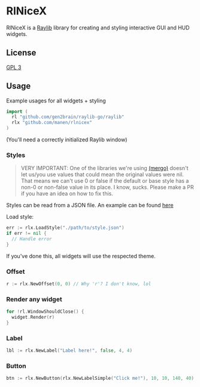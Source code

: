# RlNiceX

RlNiceX is a [Raylib](https://www.raylib.com) library for creating and styling interactive GUI and HUD widgets.

## License

[GPL 3](https://github.com/manen/rlnicex/blob/main/LICENSE.txt)

## Usage

Example usages for all widgets + styling

```go
import (
  rl "github.com/gen2brain/raylib-go/raylib"
  rlx "github.com/manen/rlnicex"
)
```

(You'll need a correctly initialized Raylib window)

### Styles

> VERY IMPORTANT: One of the libraries we're using [(mergo)](https://github.com/imdario/mego) doesn't let us/you use values that could mean the original values were nil. That means we can't use 0 or false if the default or base style has a non-0 or non-false value in its place. I know, sucks. Please make a PR if you have an idea on how to fix this.

Styles can be read from a JSON file.
An example can be found [here](test_assets/style.json)

Load style:

```go
err := rlx.LoadStyle("./path/to/style.json")
if err != nil {
  // Handle error
}
```

If you've done this, all widgets will use the respected theme.

### Offset

```go
r := rlx.NewOffset(0, 0) // Why 'r'? I don't know, lol
```

### Render any widget

```go
for !rl.WindowShouldClose() {
  widget.Render(r)
}
```

### Label

```go
lbl := rlx.NewLabel("Label here!", false, 4, 4)
```

### Button

```go
btn := rlx.NewButton(rlx.NewLabelSimple("Click me!"), 10, 10, 140, 40)
```
